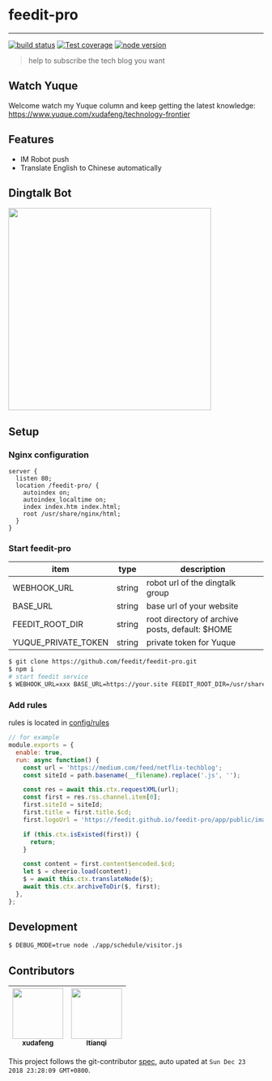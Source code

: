 # feedit-pro

---

[![build status][travis-image]][travis-url]
[![Test coverage][coveralls-image]][coveralls-url]
[![node version][node-image]][node-url]

[travis-image]: https://img.shields.io/travis/feedit/feedit-pro.svg?style=flat-square
[travis-url]: https://travis-ci.org/feedit/feedit-pro
[coveralls-image]: https://img.shields.io/codecov/c/github/feedit/feedit-pro.svg?style=flat-square
[coveralls-url]: https://codecov.io/gh/feedit/feedit-pro
[node-image]: https://img.shields.io/badge/node.js-%3E=_8-green.svg?style=flat-square
[node-url]: http://nodejs.org/download/

> help to subscribe the tech blog you want

## Watch Yuque

Welcome watch my Yuque column and keep getting the latest knowledge: https://www.yuque.com/xudafeng/technology-frontier

## Features

- IM Robot push
- Translate English to Chinese automatically

## Dingtalk Bot

<img src="https://wx2.sinaimg.cn/large/6d308bd9ly1fyh4l6jijbj20u00y3djp.jpg" width="400" />

## Setup

### Nginx configuration

```
server {
  listen 80;
  location /feedit-pro/ {
    autoindex on;
    autoindex_localtime on;
    index index.htm index.html;
    root /usr/share/nginx/html;
  }
}
```

### Start feedit-pro

| item | type | description |
| ---- | ---- | ----------- |
| WEBHOOK_URL | string | robot url of the dingtalk group |
| BASE_URL | string | base url of your website |
| FEEDIT_ROOT_DIR | string | root directory of archive posts, default: $HOME |
| YUQUE_PRIVATE_TOKEN | string | private token for Yuque |

```bash
$ git clone https://github.com/feedit/feedit-pro.git
$ npm i
# start feedit service
$ WEBHOOK_URL=xxx BASE_URL=https://your.site FEEDIT_ROOT_DIR=/usr/share/nginx/html npm run start
```

### Add rules

rules is located in [config/rules](./config/rules)

```javascript
// for example
module.exports = {
  enable: true,
  run: async function() {
    const url = 'https://medium.com/feed/netflix-techblog';
    const siteId = path.basename(__filename).replace('.js', '');

    const res = await this.ctx.requestXML(url);
    const first = res.rss.channel.item[0];
    first.siteId = siteId;
    first.title = first.title.$cd;
    first.logoUrl = 'https://feedit.github.io/feedit-pro/app/public/images/netflix.jpg';

    if (this.ctx.isExisted(first)) {
      return;
    }

    const content = first.content$encoded.$cd;
    let $ = cheerio.load(content);
    $ = await this.ctx.translateNode($);
    await this.ctx.archiveToDir($, first);
  },
};
```

## Development

```bash
$ DEBUG_MODE=true node ./app/schedule/visitor.js
```

<!-- GITCONTRIBUTOR_START -->

## Contributors

|[<img src="https://avatars1.githubusercontent.com/u/1011681?v=4" width="100px;"/><br/><sub><b>xudafeng</b></sub>](https://github.com/xudafeng)<br/>|[<img src="https://avatars3.githubusercontent.com/u/1818483?v=4" width="100px;"/><br/><sub><b>ltianqi</b></sub>](https://github.com/ltianqi)<br/>
| :---: | :---: |


This project follows the git-contributor [spec](https://github.com/xudafeng/git-contributor), auto upated at `Sun Dec 23 2018 23:28:09 GMT+0800`.

<!-- GITCONTRIBUTOR_END -->
